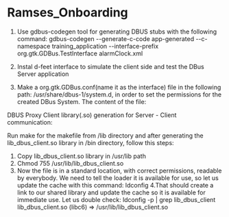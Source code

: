 # Ramses_Onboarding

1. Use gdbus-codegen tool for generating DBUS stubs with the following command:
gdbus-codegen --generate-c-code app-generated --c-namespace training_application --interface-prefix org.gtk.GDBus.TestInterface alarmClock.xml

2. Instal d-feet interface to simulate the client side and test the DBus Server application

3. Make a org.gtk.GDBus.conf(name it as the interface) file in the following path: /usr/share/dbus-1/system.d, 
in order to set the permissions for the created DBus System. The content of the file:

   <?xml version="1.0" encoding="UTF-8"?>
   <!DOCTYPE busconfig PUBLIC "-//freedesktop//DTD D-BUS Bus Configuration 1.0//EN"
    "http://www.freedesktop.org/standards/dbus/1.0/busconfig.dtd">
   <busconfig>
     <!-- Only my-service-user can own the service -->
     <policy user="anita">
       <allow own="org.gtk.GDBus"/>
     </policy>

     <!-- Anyone can send messages to the service -->
     <policy context="default">
       <allow send_destination="org.gtk.GDBus"/>
     </policy>
   </busconfig>


DBUS Proxy Client library(.so) generation for Server - Client communication:

Run make for the makefile from /lib directory and after generating the lib_dbus_client.so library in /bin directory, follow this steps:
  1. Copy lib_dbus_client.so library in /usr/lib path 
  2. Chmod 755 /usr/lib/lib_dbus_client.so
  3. Now the file is in a standard location, with correct permissions, readable by everybody. 
  We need to tell the loader it is available for use, so let us update the cache with this command: 
       ldconfig
  4.That should create a link to our shared library and update the cache so it is available for immediate use. Let us double check:
       ldconfig -p | grep lib_dbus_client
       lib_dbus_client.so (libc6) => /usr/lib/lib_dbus_client.so

       